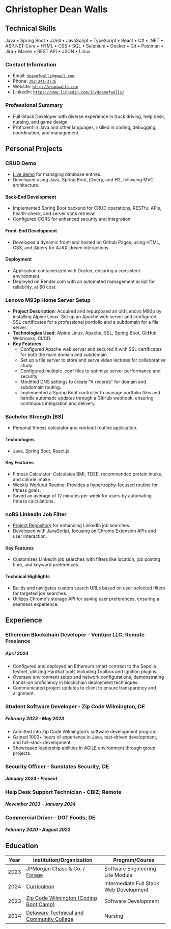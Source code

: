 <!-- <script src="http://code.jquery.com/jquery-1.4.2.min.js"></script> <script> var x = document.getElementsByClassName("site-footer-credits"); setTimeout(() => { x[0].remove(); }, 10); </script> -->

<div class="header-bar"></div>
<link rel="stylesheet" type="text/css" media="all" href="./style.css" />
<script>
    function downloadAsPDF() {
        // Assuming the PDF file is named 'sample.pdf' and resides in the same directory as your README.md
        window.location.href = 'resume.pdf';
    }
</script>
<meta property="og:title" content="Dean-Walls-Public-Portfolio" />

<!-- <button onclick="downloadAsPDF()">Download Resume As PDF</button> -->

# Christopher Dean Walls

## Technical Skills
Java &bull; Spring Boot &bull; JUnit &bull; JavaScript &bull; TypeScript &bull; React &bull; C# &bull; .NET &bull; ASP.NET Core &bull; HTML &bull; CSS &bull; SQL &bull; Selenium &bull; Docker &bull; Git &bull; Postman &bull; Jira &bull; Maven &bull; REST API &bull; JSON &bull; Linux

### Contact Information

* Email: [`deanofwalls@gmail.com`](mailto:deanofwalls@gmail.com)
* Phone: [`302-241-3736`](tel:+1-302-241-3736)
* Website: [`http://deanwalls.com`](http://deanwalls.com)
* LinkedIn: [`https://www.linkedin.com/in/deanofwalls/`](https://www.linkedin.com/in/deanofwalls/)

### Professional Summary
* Full-Stack Developer with diverse experience in truck driving, help desk, nursing, and game design.
* Proficient in Java and other languages, skilled in coding, debugging, coordination, and management.

## Personal Projects

### CRUD Demo
  * [Live demo](http://crud_demo.deanwalls.com) for managing database entries.
  * Developed using Java, Spring Boot, jQuery, and H2, following MVC architecture.

#### Back-End Development
  * Implemented Spring Boot backend for CRUD operations, RESTful APIs, health-check, and server stats retrieval. 
  * Configured CORS for enhanced security and integration.

#### Front-End Development
  * Developed a dynamic front-end hosted on Github Pages, using HTML, CSS, and jQuery for AJAX-driven interactions.

#### Deployment
  * Application containerized with Docker, ensuring a consistent environment. 
  * Deployed on Render.com with an automated management script for reliability, at $0 cost.

### Lenovo M93p Home Server Setup
  * **Project Description**: Acquired and repurposed an old Lenovo M93p by installing Alpine Linux. Set up an Apache web server and configured SSL certificates for a professional portfolio and a subdomain for a file server.
  * **Technologies Used**: Alpine Linux, Apache, SSL, Spring Boot, GitHub Webhooks, CI/CD.
  * **Key Features**:
    * Configured Apache web server and secured it with SSL certificates for both the main domain and subdomain.
    * Set up a file server to store and serve video lectures for collaborative study.
    * Configured multiple .conf files to optimize server performance and security.
    * Modified DNS settings to create "A records" for domain and subdomain routing.
    * Implemented a Spring Boot controller to manage portfolio files and handle automatic updates through a GitHub webhook, ensuring continuous integration and delivery.

### Bachelor Strength [BS]
  * Personal fitness calculator and workout routine application.

#### Technologies
  * Java, Spring Boot, React.js

#### Key Features
  * Fitness Calculator: Calculates BMI, TDEE, recommended protein intake, and calorie intake.
  * Weekly Workout Routine: Provides a hypertrophy-focused routine for fitness goals.
  * Saved an average of 12 minutes per week for users by automating fitness calculations.

### noBS LinkedIn Job Filter
  * [Project Repository](https://github.com/deanOfWalls/noBS_LinkedIn_Job_Filter) for enhancing LinkedIn job searches.
  * Developed with JavaScript, focusing on Chrome Extension APIs and user interaction.

#### Key Features
  * Customizes LinkedIn job searches with filters like location, job posting time, and keyword preferences.

#### Technical Highlights
  * Builds and navigates custom search URLs based on user-selected filters for targeted job searches.
  * Utilizes Chrome's storage API for saving user preferences, ensuring a seamless experience.

## Experience

### Ethereum Blockchain Developer - Venture LLC; Remote Freelance

##### April 2024

* Configured and deployed an Ethereum smart contract to the Sepolia testnet, utilizing Hardhat tools including Toolbox and Ignition plugins. 
* Oversaw environment setup and network configurations, demonstrating hands-on proficiency in blockchain deployment techniques.
* Communicated project updates to client to ensure transparency and alignment.

### Student Software Developer - Zip Code Wilmington; DE

##### February 2023 - May 2023

* Admitted into Zip Code Wilmington’s software development program.
* Gained 1000+ hours of experience in Java, test-driven development, and full-stack development.
* Showcased leadership abilities in AGILE environment through group projects.

### Security Officer - Sunstates Security; DE

##### January 2024 - Present

### Help Desk Support Technician - CBIZ; Remote

##### November 2023 - January 2024

### Commercial Driver - DOT Foods; DE

##### February 2020 - August 2022

## Education

| Year | Institution/Organization                                                                  | Program/Course                     |
|------|-------------------------------------------------------------------------------------------|------------------------------------|
| 2023 | [JPMorgan Chase & Co. / Forage](forage.pdf)                                               | Software Engineering Lite Module   |
| 2024 | [Curriculeon](curriculeon_certificate.pdf)                                                | Intermediate Full Stack Web Development           |
| 2023 | [Zip Code Wilmington (Coding Boot Camp)](zipcode.pdf)                                     | Software Development               |
| 2014 | [Delaware Technical and Community College](lpnDiploma.pdf)                                | Nursing                            |
